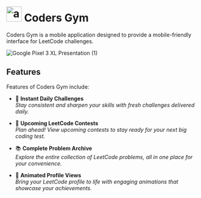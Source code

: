 # <img src="https://github.com/GouravShDev/codersgym/blob/main/android/app/src/main/res/mipmap-xhdpi/ic_launcher.png?raw=true" alt="app_icon" height="40"/>  Coders Gym

Coders Gym is a mobile application designed to provide a mobile-friendly interface for LeetCode challenges.

![Google Pixel 3 XL Presentation (1)](https://github.com/user-attachments/assets/06013eca-74cd-493c-8ddd-4f8b0261fd4d)


## Features

Features of Coders Gym include:
- 📖 **Instant Daily Challenges**  
  *Stay consistent and sharpen your skills with fresh challenges delivered daily.*

- 📅 **Upcoming LeetCode Contests**  
  *Plan ahead! View upcoming contests to stay ready for your next big coding test.*

- 📚 **Complete Problem Archive**  
  *Explore the entire collection of LeetCode problems, all in one place for your convenience.*

- 🎨 **Animated Profile Views**  
  *Bring your LeetCode profile to life with engaging animations that showcase your achievements.*
